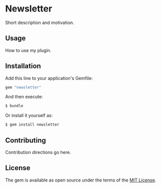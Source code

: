 # Newsletter
Short description and motivation.

## Usage
How to use my plugin.

## Installation
Add this line to your application's Gemfile:

```ruby
gem "newsletter"
```

And then execute:
```bash
$ bundle
```

Or install it yourself as:
```bash
$ gem install newsletter
```

## Contributing
Contribution directions go here.

## License
The gem is available as open source under the terms of the [MIT License](https://opensource.org/licenses/MIT).
